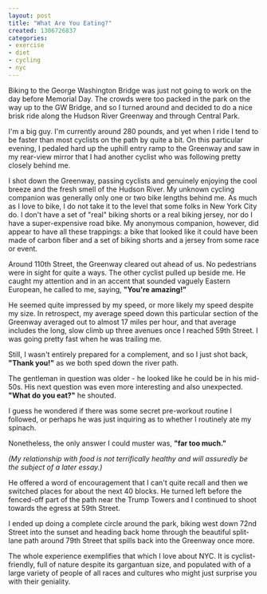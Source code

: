 ```yaml
---
layout: post
title: "What Are You Eating?"
created: 1306726837
categories:
- exercise
- diet
- cycling
- nyc
---
```


Biking to the George Washington Bridge was just not going to work on the day before Memorial Day. The crowds were too packed
in the park on the way up to the GW Bridge, and so I turned around and decided to do a nice brisk ride along the Hudson
River Greenway and through Central Park.

I'm a big guy. I'm currently around 280 pounds, and yet when I ride I tend to be faster than most cyclists on the path
by quite a bit. On this particular evening, I pedaled hard up the uphill entry ramp to the Greenway and saw in my rear-view
mirror that I had another cyclist who was following pretty closely behind me.

I shot down the Greenway, passing cyclists and genuinely enjoying the cool breeze and the fresh smell of the Hudson River.
My unknown cycling companion was generally only one or two bike lengths behind me. As much as I love to bike, I do not
take it to the level that some folks in New York City do. I don't have a set of "real" biking shorts or a real biking jersey,
nor do I have a super-expensive road bike. My anonymous companion, however, did appear to have all these trappings: a bike
that looked like it could have been made of carbon fiber and a set of biking shorts and a jersey from some race or event.

<!-- break -->

Around 110th Street, the Greenway cleared out ahead of us. No pedestrians were in sight for quite a ways. The other cyclist
pulled up beside me. He caught my attention and in an accent that sounded vaguely Eastern European, he called to me, saying,
**"You're amazing!"**

He seemed quite impressed by my speed, or more likely my speed despite my size. In retrospect, my average speed
down this particular section of the Greenway averaged out to almost 17 miles per hour, and that average includes the long,
slow climb up three avenues once I reached 59th Street. I was going pretty fast when he was trailing me.

Still, I wasn't entirely prepared for a complement, and so I just shot back, **"Thank you!"** as we both sped down the river
path.

The gentleman in question was older - he looked like he could be in his mid-50s. His next question was even more interesting
and also unexpected. **"What do you eat?"** he shouted.

I guess he wondered if there was some secret pre-workout routine I followed, or perhaps he was just inquiring as to whether
I routinely ate my spinach.

Nonetheless, the only answer I could muster was, **"far too much."**

_(My relationship with food is not terrifically healthy and will assuredly be the subject of a later essay.)_

He offered a word of encouragement that I can't quite recall and then we switched places for about the next 40 blocks. He
turned left before the fenced-off part of the path near the Trump Towers and I continued to shoot towards the egress at 59th
Street.

I ended up doing a complete circle around the park, biking west down 72nd Street into the sunset and heading back home through
the beautiful split-lane path around 79th Street that spills back into the Greenway once more.

The whole experience exemplifies that which I love about NYC. It is cyclist-friendly, full of nature despite its gargantuan
size, and populated with of a large variety of people of all races and cultures who might just surprise you with their
geniality.

